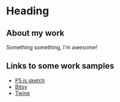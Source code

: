 # Heading

## About my work

Something something, I'm awesome!

## Links to some work samples
- [P5.js sketch](p5.html)
- [Bitsy](bitsy.html) 
- [Twine](Twine.html)